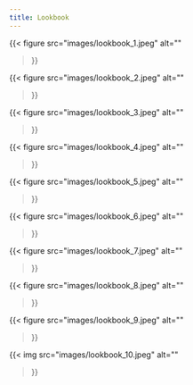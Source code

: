 ```yaml
---
title: Lookbook
---
```


{{< figure
  src="images/lookbook_1.jpeg"
  alt=""
>}}

{{< figure
  src="images/lookbook_2.jpeg"
  alt=""
>}}

{{< figure
  src="images/lookbook_3.jpeg"
  alt=""
>}}

{{< figure
  src="images/lookbook_4.jpeg"
  alt=""
>}}

{{< figure
  src="images/lookbook_5.jpeg"
  alt=""
>}}

{{< figure
  src="images/lookbook_6.jpeg"
  alt=""
>}}

{{< figure
  src="images/lookbook_7.jpeg"
  alt=""
>}}

{{< figure
  src="images/lookbook_8.jpeg"
  alt=""
>}}

{{< figure
  src="images/lookbook_9.jpeg"
  alt=""
>}}

{{< img
  src="images/lookbook_10.jpeg"
  alt=""
>}}
